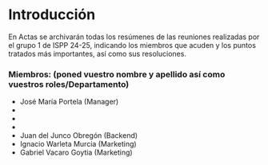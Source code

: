 # Introducción

En Actas se archivarán todas los resúmenes de las reuniones realizadas por el grupo 1 de ISPP 24-25, indicando los miembros que acuden y los puntos tratados más importantes, así como sus resoluciones.

### Miembros: (poned vuestro nombre y apellido así como vuestros roles/Departamento)

- José María Portela (Manager)
- 
- 
-
- Juan del Junco Obregón (Backend)
- Ignacio Warleta Murcia (Marketing)
- Gabriel Vacaro Goytia (Marketing)
